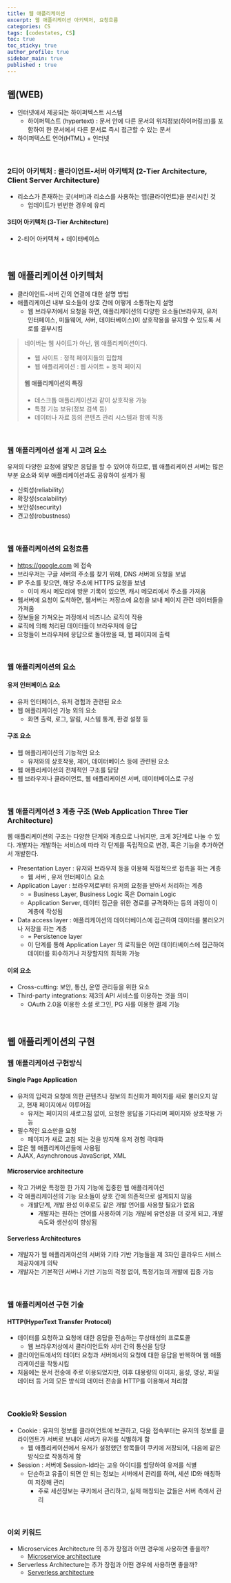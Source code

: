 ```yaml
---
title: 웹 애플리케이션
excerpt: 웹 애플리케이션 아키텍처, 요청흐름
categories: CS
tags: [codestates, CS]
toc: true
toc_sticky: true
author_profile: true
sidebar_main: true
published : true
---
```


## 웹(WEB)
- 인터넷에서 제공되는 하이퍼텍스트 시스템
  - 하이퍼텍스트 (hypertext) : 문서 안에 다른 문서의 위치정보(하이퍼링크)를 포함하여 한 문서에서 다른 문서로 즉시 접근할 수 있는 문서
- 하이퍼텍스트 언어(HTML) + 인터넷

<br>

### 2티어 아키텍처 : 클라이언트-서버 아키텍처 (2-Tier Architecture, Client Server Architecture)
- 리소스가 존재하는 곳(서버)과 리소스를 사용하는 앱(클라이언트)을 분리시킨 것
  - 업데이트가 빈번한 경우에 유리

#### 3티어 아키텍처 (3-Tier Architecture)
- 2-티어 아키텍쳐 + 데이터베이스

<br>

## 웹 애플리케이션 아키텍처
- 클라이언트-서버 간의 연결에 대한 설명 방법
- 애플리케이션 내부 요소들이 상호 간에 어떻게 소통하는지 설명
  - 웹 브라우저에서 요청을 하면, 애플리케이션의 다양한 요소들(브라우저, 유저 인터페이스, 미들웨어, 서버, 데이터베이스)이 상호작용을 유지할 수 있도록 서로를 결부시킴

> 네이버는 웹 사이트가 아닌, 웹 애플리케이션이다.
> - 웹 사이트 : 정적 페이지들의 집합체
> - 웹 애플리케이션 : 웹 사이트 + 동적 페이지
> #### 웹 애플리케이션의 특징
> - 데스크톱 애플리케이션과 같이 상호작용 가능
> - 특정 기능 보유(정보 검색 등)
> - 데이터나 자료 등의 콘텐츠 관리 시스템과 함께 작동

<br>

### 웹 애플리케이션 설계 시 고려 요소  
유저의 다양한 요청에 알맞은 응답을 할 수 있어야 하므로, 웹 애플리케이션 서버는 많은 부분 요소와 외부 애플리케이션과도 공유하여 설계가 됨
- 신뢰성(reliability)
- 확장성(scalability)
- 보안성(security)
- 견고성(robustness)

<br>

### 웹 애플리케이션의 요청흐름

- https://google.com 에 접속
- 브라우저는 구글 서버의 주소를 찾기 위해, DNS 서버에 요청을 보냄
- IP 주소를 찾으면, 해당 주소에 HTTPS 요청을 보냄
  - 이미 캐시 메모리에 방문 기록이 있으면, 캐시 메모리에서 주소를 가져옴
- 웹서버에 요청이 도착하면, 웹서버는 저장소에 요청을 보내 페이지 관련 데이터들을 가져옴
- 정보들을 가져오는 과정에서 비즈니스 로직이 작용
- 로직에 의해 처리된 데이터들이 브라우저에 응답
- 요청들이 브라우저에 응답으로 돌아왔을 때, 웹 페이지에 출력

<br>

### 웹 애플리케이션의 요소

#### 유저 인터페이스 요소
- 유저 인터페이스, 유저 경험과 관련된 요소 
- 웹 애플리케이션 기능 외의 요소
  - 화면 출력, 로그, 알림, 시스템 통계, 환경 설정 등 

#### 구조 요소 
- 웹 애플리케이션의 기능적인 요소
  - 유저와의 상호작용, 제어, 데이터베이스 등에 관련된 요소 
- 웹 애플리케이션의 전체적인 구조를 담당
- 웹 브라우저나 클라이언트, 웹 애플리케이션 서버, 데이터베이스로 구성

<br>

### 웹 애플리케이션 3 계층 구조 (Web Application Three Tier Architecture)

웹 애플리케이션의 구조는 다양한 단계와 계층으로 나뉘지만, 크게 3단계로 나눌 수 있다.
개발자는 개발하는 서비스에 따라 각 단계를 독립적으로 변경, 혹은 기능을 추가하면서 개발한다.

- Presentation Layer : 유저와 브라우저 등을 이용해 직접적으로 접촉을 하는 계층 
  - 웹 서버 , 유저 인터페이스 요소
- Application Layer : 브라우저로부터 유저의 요청을 받아서 처리하는 계층
  - = Business Layer, Business Logic 혹은 Domain Logic
  - Application Server, 데이터 접근을 위한 경로를 규격화하는 등의 과정이 이 계층에 작성됨
- Data access layer : 애플리케이션의 데이터베이스에 접근하여 데이터를 불러오거나 저장을 하는 계층
  - = Persistence layer
  - 이 단계를 통해 Application Layer 의 로직들은 어떤 데이터베이스에 접근하여 데이터를 회수하거나 저장할지의 최적화 가능

#### 이외 요소
- Cross-cutting: 보안, 통신, 운영 관리등을 위한 요소
- Third-party integrations: 제3의 API 서비스를 이용하는 것을 의미 
  - OAuth 2.0을 이용한 소셜 로그인, PG 사를 이용한 결제 기능

<br>

## 웹 애플리케이션의 구현

### 웹 애플리케이션 구현방식

#### Single Page Application
- 유저의 입력과 요청에 의한 콘텐츠나 정보의 최신화가 페이지를 새로 불러오지 않고, 현재 페이지에서 이루어짐
  - 유저는 페이지의 새로고침 없이, 요청한 응답을 기다리며 페이지와 상호작용 가능
- 필수적인 요소만을 요청
  - 페이지가 새로 고침 되는 것을 방지해 유저 경험 극대화
- 많은 웹 애플리케이션들에 사용됨
-  AJAX, Asynchronous JavaScript, XML

#### Microservice architecture
- 작고 가벼운 특정한 한 가지 기능에 집중한 웹 애플리케이션
- 각 애플리케이션의 기능 요소들이 상호 간에 의존적으로 설계되지 않음
  - 개발단계, 개발 완성 이후로도 같은 개발 언어를 사용할 필요가 없음
    - 개발자는 원하는 언어를 사용하여 기능 개발에 유연성을 더 갖게 되고, 개발 속도와 생산성이 향상됨

#### Serverless Architectures
- 개발자가 웹 애플리케이션의 서버와 기타 기반 기능들을 제 3자인 클라우드 서비스 제공자에게 의탁
- 개발자는 기본적인 서버나 기반 기능의 걱정 없이, 특정기능의 개발에 집중 가능

<br>

### 웹 애플리케이션 구현 기술

#### HTTP(HyperText Transfer Protocol)
- 데이터를 요청하고 요청에 대한 응답을 전송하는 무상태성의 프로토콜
  - 웹 브라우저상에서 클라이언트와 서버 간의 통신을 담당
- 클라이언트에서의 데이터 요청과 서버에서의 요청에 대한 응답을 반복하며 웹 애플리케이션을 작동시킴
- 처음에는 문서 전송에 주로 이용되었지만, 이후 대용량의 이미지, 음성, 영상, 파일 데이터 등 거의 모든 방식의 데이터 전송을 HTTP를 이용해서 처리함

<br>

### Cookie와 Session
- Cookie : 유저의 정보를 클라이언트에 보관하고, 다음 접속부터는 유저의 정보를 클라이언트가 서버로 보내어 서버가 유저를 식별하게 함
  -  웹 애플리케이션에서 유저가 설정했던 항목들이 쿠키에 저장되어, 다음에 같은 방식으로 작동하게 함
- Session : 서버에 Session-Id라는 고유 아이디를 할당하여 유저를 식별 
  - 단순하고 유출이 되면 안 되는 정보는 서버에서 관리를 하며, 세션 ID와 매칭하여 저장해 관리 
    - 주로 세션정보는 쿠키에서 관리하고, 실제 매칭되는 값들은 서버 측에서 관리


<br>

### 이외 키워드
- Microservices Architecture 의 추가 장점과 어떤 경우에 사용하면 좋을까?
  - [Microservice architecture](https://docs.microsoft.com/en-us/azure/architecture/guide/architecture-styles/microservices)
- Serverless Architecture는 추가 장점과 어떤 경우에 사용하면 좋을까?
  - [Serverless architecture](https://www.cloudflare.com/learning/serverless/what-is-serverless/)


